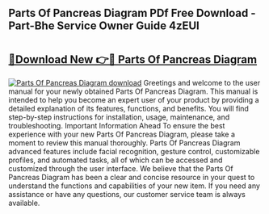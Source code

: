 ## Parts Of Pancreas Diagram PDf Free Download - Part-Bhe Service Owner Guide 4zEUI

# <h2><a href="http://dfsgkcn.blite.top/?on=Parts+Of+Pancreas+Diagram">🔗Download New 👉🔴 Parts Of Pancreas Diagram</a></h2>

[![Parts Of Pancreas Diagram download](https://i.imgur.com/lujVjoI.png)](http://dfsgkcn.blite.top/?on=Parts+Of+Pancreas+Diagram)
Greetings and welcome to the user manual for your newly obtained Parts Of Pancreas Diagram. This manual is intended to help you become an expert user of your product by providing a detailed explanation of its features, functions, and benefits. You will find step-by-step instructions for installation, usage, maintenance, and troubleshooting. Important Information Ahead To ensure the best experience with your new Parts Of Pancreas Diagram, please take a moment to review this manual thoroughly. Parts Of Pancreas Diagram advanced features include facial recognition, gesture control, customizable profiles, and automated tasks, all of which can be accessed and customized through the user interface. We believe that the Parts Of Pancreas Diagram has been a clear and concise resource in your quest to understand the functions and capabilities of your new item. If you need any assistance or have any questions, our customer service team is always available.
